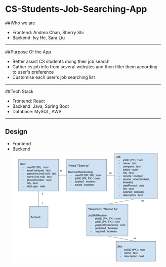 # CS-Students-Job-Searching-App

##Who we are
 - Frontend: Andrea Chan, Sherry Shi
 - Backend: Ivy He, Sara Liu
 
 ---
 
 ##Purpose Of the App
 - Better assist CS students doing their job search 
 - Gather cs job info from several websites and then filter them according to user's preference
 - Customise each user's job searching list
 
 ---
 ##Tech Stack
 - Frontend: React
 - Backend: Java, Spring Boot
 - Database: MySQL, AWS
 
 ---
 ## Design 
 - Frontend
 - Backend
  ![Alt text](./img/backend.png?raw=true "Optional Title")
 
